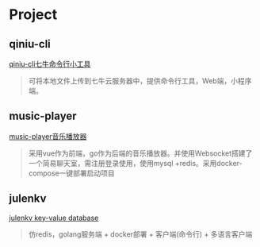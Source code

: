 # Project

## qiniu-cli

[qiniu-cli七牛命令行小工具](https://github.com/jaronnie/qiniu-cli)

  > 可将本地文件上传到七牛云服务器中，提供命令行工具，Web端，小程序端。

## music-player 

[music-player音乐播放器](https://github.com/jaronnie/music-player)

  > 采用vue作为前端，go作为后端的音乐播放器。并使用Websocket搭建了一个简易聊天室，需注册登录使用，使用mysql +redis。采用docker-compose一键部署启动项目

## julenkv

[julenkv key-value database](https://github.com/jaronnie/julenkv)

  > 仿redis，golang服务端 + docker部署 + 客户端(命令行) + 多语言客户端